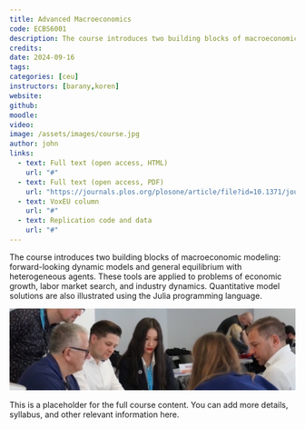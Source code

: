 ```yaml
---
title: Advanced Macroeconomics
code: ECBS6001
description: The course introduces two building blocks of macroeconomic modeling: forward-looking dynamic models and general equilibrium with heterogeneous agents. These tools are applied to problems of economic growth, labor market search, and industry dynamics. Quantitative model solutions are also illustrated using the Julia programming language.
credits: 
date: 2024-09-16
tags: 
categories: [ceu]
instructors: [barany,koren]
website: 
github: 
moodle: 
video: 
image: /assets/images/course.jpg
author: john
links:
  - text: Full text (open access, HTML)
    url: "#"
  - text: Full text (open access, PDF)
    url: "https://journals.plos.org/plosone/article/file?id=10.1371/journal.pone.0239113&type=printable"
  - text: VoxEU column
    url: "#"
  - text: Replication code and data
    url: "#"
---
```


The course introduces two building blocks of macroeconomic modeling: forward-looking dynamic models and general equilibrium with heterogeneous agents. These tools are applied to problems of economic growth, labor market search, and industry dynamics. Quantitative model solutions are also illustrated using the Julia programming language.

![Lorem](/assets/images/content.jpg)

This is a placeholder for the full course content. You can add more details, syllabus, and other relevant information here.
